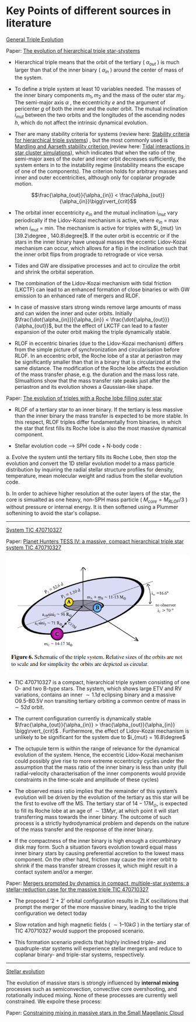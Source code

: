 # Key Points of different sources in literature

<ins> General Triple Evolution </ins> 

Paper: [The evolution of hierarchical triple star-stystems](https://link.springer.com/article/10.1186/s40668-016-0019-0)

* Hierarchical triple means that the orbit of the tertiary ( $\alpha_{out}$ ) is much larger than that of the inner binary ( $\alpha_{in}$ ) around the center of mass of the system.

* To define a triple system at least 10 variables needed. The masses of the inner binary components $m_1, m_2$ and the mass of the outer star $m_3$. The semi-major axis $\alpha$ , the eccentricity $e$ and the argument of pericenter $g$ of both the inner and the outer orbit. The mutual inclination $i_{mut}$ between the two orbits and the longitudes of the ascending nodes $h$, which do not affect the intrinsic dynamical evolution.

* Ther are many stability criteria for systems (review here: [Stability criteria for hierarchical triple systems](https://link.springer.com/content/pdf/10.1007/s10569-007-9109-2.pdf)) , but the most commonly used is <ins> Mardling and Aarseth stability criterion </ins> (review here: [Tidal interactions in star cluster simulations](https://academic.oup.com/mnras/article/321/3/398/1096775)), which indicates that when the ratio of the semi-major axes of the outer and inner orbit decreases sufficiently, the system enters in to the instability regime (instability means the escape of one of the components). The criterion holds for arbitrary masses and inner and outer eccentricities, although only for coplanar prograde motion.

$$\frac{\alpha_{out}}{\alpha_{in}} < \frac{\alpha_{out}}{\alpha_{in}}\bigg\rvert_{crit}$$
 

* The orbital inner eccentricity $e_{in}$ and the mutual inclination $i_{mut}$ vary periodically if the Lidov-Kozai mechanism is active, where $e_{in}$ = max when $i_{mut}$ = min. The mechanism is active for triples with $i_{mut} \in [39.2\degree , 140.8\degree]$. If the outer orbit is eccentric or if the stars in the inner binary have unequal masses the eccentic Lidov-Kozai mechanism can occur, which allows for a flip in the inclination such that the inner orbit flips from prograde to retrograde or vice versa.

* Tides and GW are dissipative processes and act to circulize the orbit and shrink the orbital seperation.

* The combination of the Lidov-Kozai mechanism with tidal friction (LKCTF) can lead to an enhanced formation of close binaries or with GW emission to an enhanced rate of mergers and RLOF.

* In case of massive stars strong winds remove large amounts of mass and can widen the inner and outer orbits. Initially $\frac{\dot{\alpha_{in}}}{\alpha_{in}} < \frac{\dot{\alpha_{out}}}{\alpha_{out}}$, but the the effect of LKCTF can lead to a faster expansion of the outer orbit making the triple dynamically stable.

* RLOF in eccentric binaries (due to the Lidov-Kozai mechanism) differs from the simple picture of synchronization and circularisation before RLOF. In an eccentric orbit, the Roche lobe of a star at periastron may be significantly smaller than that in a binary that is circularized at the same distance. The modification of the Roche lobe affects the evolution of the mass transfer phase, e.g. the duration and the mass loss rate. SImualtions show that the mass transfer rate peaks just after the periastron and its evolution shows a Gaussian-like shape.

Paper: [The evolution of triples with a Roche lobe filling outer star](https://academic.oup.com/mnras/article/438/3/1909/966818)

* RLOF of a tertiary star to an inner binary. If the tertiary is less massive than the inner binary the mass transfer is expected to be more stable.  In this respect, RLOF triples differ fundamentally from binaries, in which the star that first fills its Roche lobe is also the most massive dynamical component.

* Stellar evolution code --> SPH code + N-body code : 

a. Evolve the system until the tertiary fills its Roche Lobe, then stop the evolution and convert the 1D stellar evolution model to a mass particle distribution by inquiring the radial stellar structure profiles for density, temperature, mean molecular weight and radius from the stellar evolution code.

b. In order to achieve higher resolution at the outer layers of the star, the core is simualted as one heavy, non-SPH mass particle ( $M_{core} = M_{RLOF}/3$ ) without pressure or internal energy. It is then softened using a Plummer softenining to avoid the star's collapse.


---------------------------------------------------------------------------------------------------------------------------------------------------------------------------------


<ins> System TIC 470710327 </ins> 

Paper: [Planet Hunters TESS IV: a massive, compact hierarchical triple star system TIC 470710327](https://academic.oup.com/mnras/article/511/4/4710/6540660?casa_token=YZNsKHONsZYAAAAA:67B9NEgTOIKOuIS7ILsO_6f2A0JULw7ZJ0xorQYhYujmC76c4u8F_Dq-_U6r-DFx5--0mJp66iYRZw)

![TIC 470710327 representation](images/TIC_470710327_representation.png)

* TIC 470710327 is a compact, hierarchical triple system consisting of one O- and two B-type stars. The system, which shows large ETV and RV variations, contains an inner $\sim 1.1 d$ eclipsing binary and a massive O9.5-B0.5V  non transiting tertiary orbiting a common centre of mass in $\sim 52 d$ orbit.

* The current configuration currently is dynamically stable $\frac{\alpha_{out}}{\alpha_{in}} > \frac{\alpha_{out}}{\alpha_{in}} \bigg\rvert_{crit}$  . Furthermore, the effect of Lidov-Kozai mechanism is unlikely to be significant for the system due to $i_{mut} = 16.8\degree$

* The octupule term is within the range of relevance for the dynamical evolution of the system. Hence, the eccentric Lidov-Kozai mechanism could possibly give rise to more extreme eccentricity cycles under the assumption that the mass ratio of the inner binary is less than unity (full radial-velocity characterisation of the inner components  would provide constraints in the time-scale and amplitude of these cycles)

* The observed mass ratio implies that the remainder of this system’s evolution will be driven by the evolution of the tertiary as this star will be the first to evolve off the MS. The tertiary star of $14-17 M_{\odot}$, is expected to fill its Roche lobe at an age of $\sim 13 Myr$, at which point it will start transferring mass towards the inner binary. The outcome of such process is a strictly hydrodynamical problem and depends on the nature of the mass transfer and the response of the inner binary.

* If the compactness of the inner binary is high enough a circumbinary disk may form. Such a situation favors evolution toward equal mass inner binary stars by causing preferential accretion to the lowest mass component. On the other hand, friction may cause the inner orbit to shrink if the mass transfer stream crosses it, which might result in a contact system and/or a merger.


Paper: [Mergers prompted by dynamics in compact, multiple-star systems: a stellar-reduction case for the massive triple TIC 470710327](https://academic.oup.com/mnrasl/article-abstract/515/1/L50/6620840)

* The proposed ‘2 + 2’ orbital configuration results in ZLK oscillations that prompt the merger of the more massive binary, leading to the triple configuration we detect today

* Slow rotation and high magnetic fields ( $\sim 1–10 kG$ ) in the tertiary star of TIC 470710327 would support the proposed scenario.

* This formation scenario predicts that highly inclined triple- and quadruple-star systems will experience stellar mergers and reduce to coplanar binary- and triple-star systems, respectively.



[def]: background_notes/images/TIC_470710327_representation.png



---------------------------------------------------------------------------------------------------------------------------------------------------------------------------------

<ins> Stellar evolution </ins> 


The evolution of massive stars is strongly influenced by **internal mixing** processes such as semiconvection, convective core overshooting, and rotationally induced mixing. None of these processes are currently well constrained. We expolre these process:

Paper: [Constraining mixing in massive stars in the Small Magellanic Cloud](https://ui.adsabs.harvard.edu/abs/2019A%26A...625A.132S/abstract)